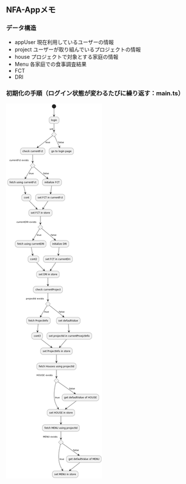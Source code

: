 ## NFA-Appメモ

### データ構造

- appUser
  現在利用しているユーザーの情報
- project
  ユーザーが取り組んでいるプロジェクトの情報
- house
  プロジェクトで対象とする家庭の情報
- Menu
  各家庭での食事調査結果
- FCT
- DRI

### 初期化の手順（ログイン状態が変わるたびに繰り返す：main.ts）

![image test](/plantUML/src/assets/test/initialization.png)
